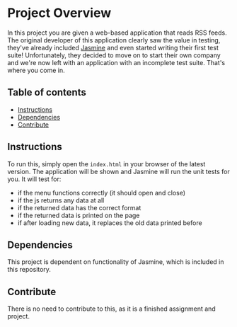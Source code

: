 # Project Overview

In this project you are given a web-based application that reads RSS feeds. The original developer of this application clearly saw the value in testing, they've already included [Jasmine](http://jasmine.github.io/) and even started writing their first test suite! Unfortunately, they decided to move on to start their own company and we're now left with an application with an incomplete test suite. That's where you come in.

## Table of contents

* [Instructions](#instructions)
* [Dependencies](#dependencies)
* [Contribute](#contribute)

## Instructions

To run this, simply open the `index.html` in your browser of the latest version. The application will be shown and Jasmine will run the unit tests for you. It will test for:

* if the menu functions correctly (it should open and close)
* if the js returns any data at all
* if the returned data has the correct format
* if the returned data is printed on the page
* if after loading new data, it replaces the old data printed before

## Dependencies

This project is dependent on functionality of Jasmine, which is included in this repository.

## Contribute

There is no need to contribute to this, as it is a finished assignment and project.